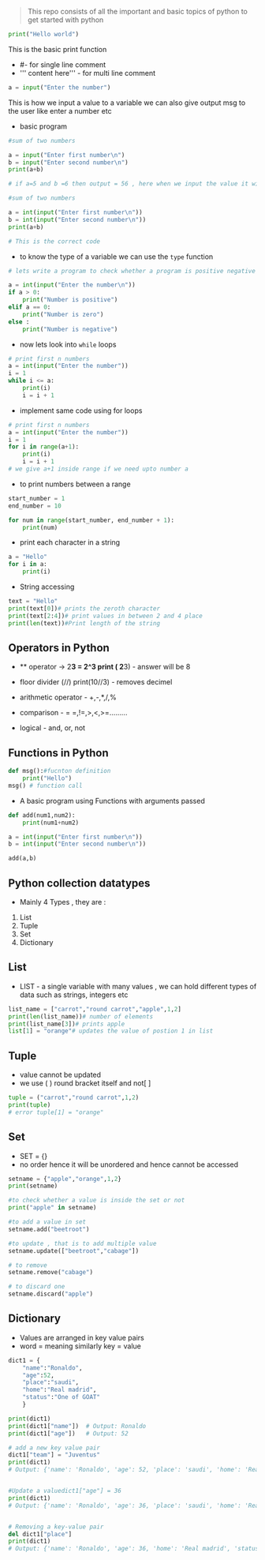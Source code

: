 

> This repo consists of all the important and basic topics of python to get started with python

```PYTHON
print("Hello world")

```
This is the basic print function
- #- for single line comment
- ''' content here''' - for multi line comment

```PYTHON
a = input("Enter the number")
```
This is how we input a value to a variable we can also give output msg to the user like enter a number etc

- basic program

```PYTHON
#sum of two numbers

a = input("Enter first number\n")
b = input("Enter second number\n")
print(a+b)

# if a=5 and b =6 then output = 56 , here when we input the value it will be considered as string and hence concatination occurs , so we have to specify which is the datatype .

#sum of two numbers

a = int(input("Enter first number\n"))
b = int(input("Enter second number\n"))
print(a+b)

# This is the correct code

```
- to know the type of a variable we can use the `type` function

```PYTHON
# lets write a program to check whether a program is positive negative or zero

a = int(input("Enter the number\n"))
if a > 0:
    print("Number is positive")
elif a == 0:
    print("Number is zero")
else :
    print("Number is negative")
```
- now lets look into `while` loops
```PYTHON
# print first n numbers
a = int(input("Enter the number"))
i = 1
while i <= a:
    print(i)
    i = i + 1

```
- implement same code using for loops
```PYTHON
# print first n numbers
a = int(input("Enter the number"))
i = 1
for i in range(a+1):
    print(i)
    i = i + 1
# we give a+1 inside range if we need upto number a

```
- to print numbers between a range 
```PYTHON
start_number = 1
end_number = 10

for num in range(start_number, end_number + 1):
    print(num)

```
- print each character in a string
```PYTHON
a = "Hello"
for i in a:
    print(i)
```

- String accessing
```PYTHON
text = "Hello"
print(text[0])# prints the zeroth character
print(text[2:4])# print values in between 2 and 4 place
print(len(text))#Print length of the string
```

## Operators in Python

- ** operator -> 2**3 = 2^3
print ( 2**3) - answer will be 8

- floor divider (//)
print(10//3) - removes decimel

- arithmetic operator - +,-,*,/,%

- comparison - = =,!=,>,<,>=.........

- logical - and, or, not

## Functions in Python

```PYTHON
def msg():#fucnton definition
    print("Hello")
msg() # function call
```

- A basic program using Functions with arguments passed
```PYTHON
def add(num1,num2):
    print(num1+num2)

a = int(input("Enter first number\n"))
b = int(input("Enter second number\n"))

add(a,b)
```

## Python collection datatypes

- Mainly 4 Types , they are :
1. List
2. Tuple
3. Set
4. Dictionary

## List

- LIST - a single variable with many values , we can hold different types of data such as strings, integers etc

```PYTHON
list_name = ["carrot","round carrot","apple",1,2]
print(len(list_name))# number of elements
print(list_name[3])# prints apple
list[1] = "orange"# updates the value of postion 1 in list
```

## Tuple

- value cannot be updated
- we use ( ) round bracket itself and not[ ]
```PYTHON
tuple = ("carrot","round carrot",1,2)
print(tuple)
# error tuple[1] = "orange"
```

## Set

- SET = {}
- no order hence it will be unordered and hence cannot be accessed
```PYTHON
setname = {"apple","orange",1,2}
print(setname)

#to check whether a value is inside the set or not
print("apple" in setname)

#to add a value in set
setname.add("beetroot")

#to update , that is to add multiple value
setname.update(["beetroot","cabage"])

# to remove
setname.remove("cabage")

# to discard one
setname.discard("apple")
```

## Dictionary 

- Values are arranged in key value pairs
- word = meaning similarly key = value
```PYTHON
dict1 = {
    "name":"Ronaldo",
    "age":52,
    "place":"saudi",
    "home":"Real madrid",
    "status":"One of GOAT"
    }

print(dict1)
print(dict1["name"])  # Output: Ronaldo
print(dict1["age"])   # Output: 52

# add a new key value pair
dict1["team"] = "Juventus"
print(dict1)
# Output: {'name': 'Ronaldo', 'age': 52, 'place': 'saudi', 'home': 'Real madrid', 'status': 'One of GOAT', 'team': 'Juventus'}


#Update a valuedict1["age"] = 36
print(dict1)
# Output: {'name': 'Ronaldo', 'age': 36, 'place': 'saudi', 'home': 'Real madrid', 'status': 'One of GOAT'}


# Removing a key-value pair
del dict1["place"]
print(dict1)
# Output: {'name': 'Ronaldo', 'age': 36, 'home': 'Real madrid', 'status': 'One of GOAT'}

```

